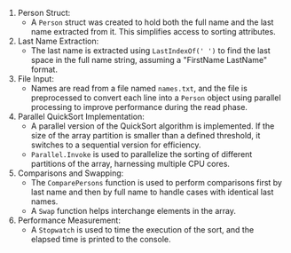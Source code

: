 1. Person Struct:
   - A `Person` struct was created to hold both the full name and the last name extracted from it. This simplifies access to sorting attributes.
2. Last Name Extraction:
   - The last name is extracted using `LastIndexOf(' ')` to find the last space in the full name string, assuming a "FirstName LastName" format.
3. File Input:
   - Names are read from a file named `names.txt`, and the file is preprocessed to convert each line into a `Person` object using parallel processing to improve performance during the read phase.
4. Parallel QuickSort Implementation:
   - A parallel version of the QuickSort algorithm is implemented. If the size of the array partition is smaller than a defined threshold, it switches to a sequential version for efficiency.
   - `Parallel.Invoke` is used to parallelize the sorting of different partitions of the array, harnessing multiple CPU cores.
5. Comparisons and Swapping:
   - The `ComparePersons` function is used to perform comparisons first by last name and then by full name to handle cases with identical last names.
   - A `Swap` function helps interchange elements in the array.
6. Performance Measurement:
   - A `Stopwatch` is used to time the execution of the sort, and the elapsed time is printed to the console.
